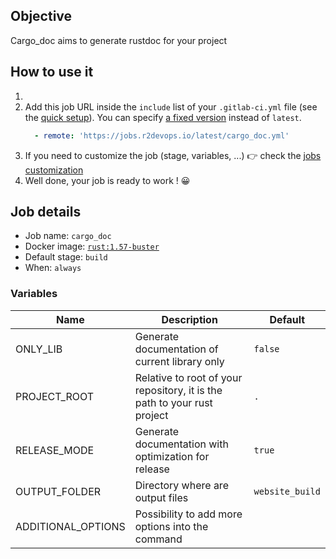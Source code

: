 ## Objective

Cargo_doc aims to generate rustdoc for your project

## How to use it

1. <Your steps>
1. Add this job URL inside the `include` list of your `.gitlab-ci.yml` file (see the [quick setup](/use-the-hub/#quick-setup)). You can specify [a fixed version](#changelog) instead of `latest`.
    ```yaml
      - remote: 'https://jobs.r2devops.io/latest/cargo_doc.yml'
    ```
1. If you need to customize the job (stage, variables, ...) 👉 check the [jobs
   customization](/use-the-hub/#jobs-customization)
1. Well done, your job is ready to work ! 😀

## Job details

* Job name: `cargo_doc`
* Docker image:
[`rust:1.57-buster`](https://hub.docker.com/r/_/rust)
* Default stage: `build`
* When: `always`

### Variables

| Name | Description | Default |
| ---- | ----------- | ------- |
| ONLY_LIB | Generate documentation of current library only | `false` | 
| PROJECT_ROOT | Relative to root of your repository, it is the path to your rust project | `.` | 
| RELEASE_MODE | Generate documentation with optimization for release | `true` | 
| OUTPUT_FOLDER | Directory where are output files | `website_build` | 
| ADDITIONAL_OPTIONS | Possibility to add more options into the command | ` ` | 
